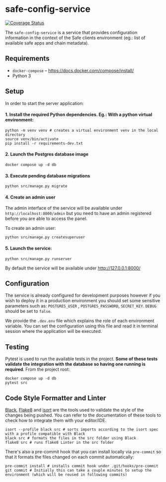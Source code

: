 # safe-config-service

[![Coverage Status](https://coveralls.io/repos/github/gnosis/safe-config-service/badge.svg)](https://coveralls.io/github/gnosis/safe-config-service)

The `safe-config-service` is a service that provides configuration information in the context of the Safe clients environment (eg.: list of available safe apps and chain metadata).

## Requirements

- `docker-compose` – https://docs.docker.com/compose/install/
- Python 3

## Setup

In order to start the server application:

#### 1. Install the required Python dependencies. Eg.: With a python virtual environment:

```shell
python -m venv venv # creates a virtual environment venv in the local directory
source venv/bin/activate
pip install -r requirements-dev.txt
```

#### 2. Launch the Postgres database image

```shell
docker compose up -d db
```

#### 3. Execute pending database migrations

```shell
python src/manage.py migrate
```

#### 4. Create an admin user

The admin interface of the service will be available under `http://localhost:8000/admin` but you need to have an admin registered before you are able to access the panel.

To create an admin user:

```shell
python src/manage.py createsuperuser
```

#### 5. Launch the service:

```shell
python src/manage.py runserver
```

By default the service will be available under http://127.0.0.1:8000/

## Configuration

The service is already configured for development purposes however if you wish to deploy it in a production environment you should set some sensitive parameters such as: `POSTGRES_USER`
, `POSTGRES_PASSWORD`, `SECRET_KEY`.
`DEBUG` should be set to `false`.

We provide the `.dev.env` file which explains the role of each environment variable. You can set the configuration using this file and read it in terminal session where the application will be
executed.

## Testing

Pytest is used to run the available tests in the project. **Some of these tests validate the integration with the database
so having one running is required**. From the project root:

```shell
docker compose up -d db
pytest src
```

## Code Style Formatter and Linter

[Black](https://black.readthedocs.io/en/stable/), [Flake8](https://flake8.pycqa.org/en/latest/) and [isort](https://pycqa.github.io/isort/) are the tools used to validate the style of the changes
being pushed. You can refer to the documentation
of these tools to check how to integrate them with your editor/IDE.

```shell
isort --profile black src # sorts imports according to the isort spec with a profile compatible with Black
black src # formats the files in the src folder using Black
flake8 src # runs flake8 Linter in the src folder
```

There's also a pre-commit hook that you can install locally via `pre-commit` so that it formats the files changed on each commit automatically:

```shell
pre-commit install # installs commit hook under .git/hooks/pre-commit
git commit # Initially this can take a couple minutes to setup the environment (which will be reused in following commits)
```
